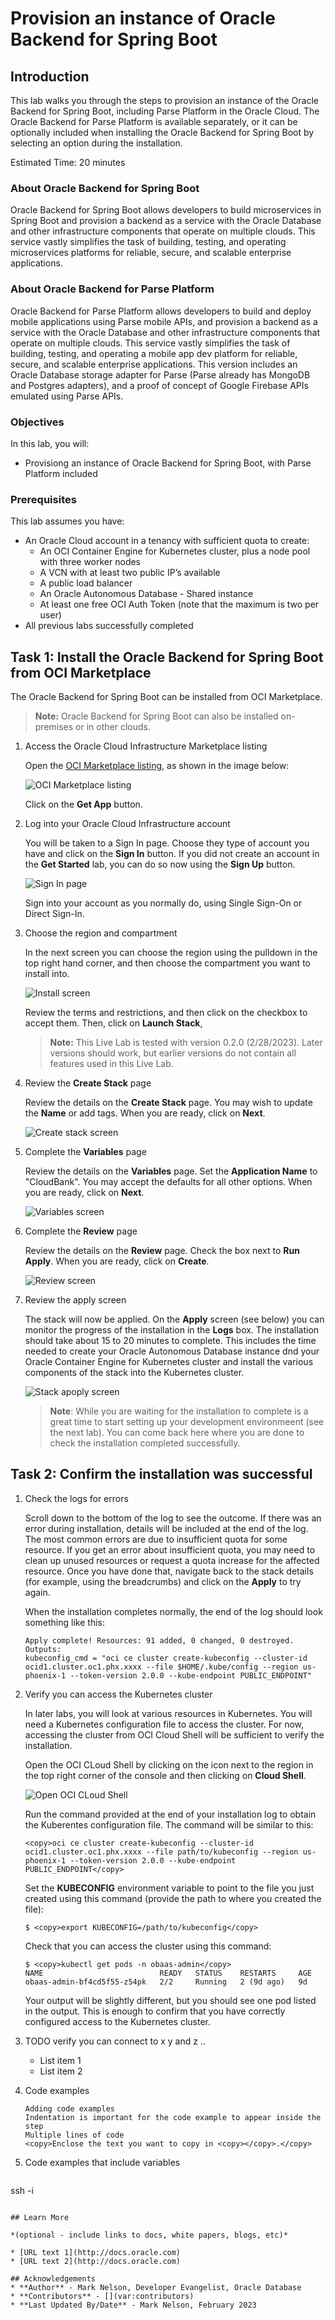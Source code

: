 # Provision an instance of Oracle Backend for Spring Boot

## Introduction

This lab walks you through the steps to provision an instance of the Oracle Backend for Spring Boot, including Parse Platform in the Oracle Cloud.  The Oracle Backend for Parse Platform is available separately, or it can be optionally included when installing the Oracle Backend for Spring Boot by selecting an option during the installation.

Estimated Time: 20 minutes

### About Oracle Backend for Spring Boot
Oracle Backend for Spring Boot allows developers to build microservices in Spring Boot and provision a backend as a service with the Oracle Database and other infrastructure components that operate on multiple clouds. This service vastly simplifies the task of building, testing, and operating microservices platforms for reliable, secure, and scalable enterprise applications.

### About Oracle Backend for Parse Platform
Oracle Backend for Parse Platform allows developers to build and deploy mobile applications using Parse mobile APIs, and provision a backend as a service with the Oracle Database and other infrastructure components that operate on multiple clouds. This service vastly simplifies the task of building, testing, and operating a mobile app dev platform for reliable, secure, and scalable enterprise applications. This version includes an Oracle Database storage adapter for Parse (Parse already has MongoDB and Postgres adapters), and a proof of concept of Google Firebase APIs emulated using Parse APIs.

### Objectives

In this lab, you will:
* Provisiong an instance of Oracle Backend for Spring Boot, with Parse Platform included

### Prerequisites

This lab assumes you have:
* An Oracle Cloud account in a tenancy with sufficient quota to create:
    * An OCI Container Engine for Kubernetes cluster, plus a node pool with three worker nodes
    * A VCN with at least two public IP’s available
    * A public load balancer
    * An Oracle Autonomous Database - Shared instance
    * At least one free OCI Auth Token (note that the maximum is two per user)
* All previous labs successfully completed

## Task 1: Install the Oracle Backend for Spring Boot from OCI Marketplace

The Oracle Backend for Spring Boot can be installed from OCI Marketplace. 

> **Note:** Oracle Backend for Spring Boot can also be installed on-premises or in other clouds.


1. Access the Oracle Cloud Infrastructure Marketplace listing

   Open the [OCI Marketplace listing](https://cloudmarketplace.oracle.com/marketplace/en_US/listing/138899911), as shown in the image below:

   ![OCI Marketplace listing](images/obaas-mp-listing.png)

   Click on the **Get App** button.

1. Log into your Oracle Cloud Infrastructure account

   You will be taken to a Sign In page.  Choose they type of account you have and click on the **Sign In** button.  If you did not create an account in the **Get Started** lab, you can do so now using the **Sign Up** button.

   ![Sign In page](images/obaas-install-app.png)

   Sign into your account as you normally do, using Single Sign-On or Direct Sign-In.

1. Choose the region and compartment
   
   In the next screen you can choose the region using the pulldown in the top right hand corner, and then choose the compartment you want to install into. 
   
   ![Install screen](images/obaas-install-2.png)
   
   Review the terms and restrictions, and then click on the checkbox to accept them.  Then, click on **Launch Stack**,
   
   > **Note:** This Live Lab is tested with version 0.2.0 (2/28/2023).  Later versions should work, but earlier versions do not contain all features used in this Live Lab.

1. Review the **Create Stack** page

   Review the details on the **Create Stack** page.  You may wish to update the **Name** or add tags.  When you are ready, click on **Next**.

   ![Create stack screen](images/obaas-create-stack.png)

1. Complete the **Variables** page

   Review the details on the **Variables** page.  Set the **Application Name** to "CloudBank".  You may accept the defaults for all other options.  When you are ready, click on **Next**.

   ![Variables screen](images/obaas-create-stack-2.png)

1. Complete the **Review** page

   Review the details on the **Review** page.  Check the box next to **Run Apply**.  When you are ready, click on **Create**.

   ![Review screen](images/obaas-create-stack-3.png)

1. Review the apply screen

   The stack will now be applied.  On the **Apply** screen (see below) you can monitor the progress of the installation in the **Logs** box.  The installation should take about 15 to 20 minutes to complete.  This includes the time needed to create your Oracle Autonomous Database instance dnd your Oracle Container Engine for Kubernetes cluster and install the various components of the stack into the Kubernetes cluster.

   ![Stack apoply screen](images/obaas-apply.png)

   > **Note**: While you are waiting for the installation to complete is a great time to start setting up your development environmeent (see the next lab).  You can come back here where you are done to check the installation completed successfully.

   
## Task 2: Confirm the installation was successful

1. Check the logs for errors

   Scroll down to the bottom of the log to see the outcome.  If there was an error during installation, details will be included at the end of the log.  The most common errors are due to insufficient quota for some resource.  If you get an error about insufficient quota, you may need to clean up unused resources or request a quota increase for the affected resource.  Once you have done that, navigate back to the stack details (for example, using the breadcrumbs) and click on the **Apply** to try again.

   When the installation completes normally, the end of the log should look something like this: 

    ```
    Apply complete! Resources: 91 added, 0 changed, 0 destroyed.
    Outputs:
    kubeconfig_cmd = "oci ce cluster create-kubeconfig --cluster-id ocid1.cluster.oc1.phx.xxxx --file $HOME/.kube/config --region us-phoenix-1 --token-version 2.0.0 --kube-endpoint PUBLIC_ENDPOINT" 
    ```

1. Verify you can access the Kubernetes cluster

   In later labs, you will look at various resources in Kubernetes.  You will need a Kubernetes configuration file to access the cluster.  For now, accessing the cluster from OCI Cloud Shell will be sufficient to verify the installation.

   Open the OCI CLoud Shell by clicking on the icon next to the region in the top right corner of the console and then clicking on **Cloud Shell**.

   ![Open OCI CLoud Shell](images/obaas-cloud-shell.png)

   Run the command provided at the end of your installation log to obtain the Kuberentes configuration file.  The command will be similar to this:

    ```
    <copy>oci ce cluster create-kubeconfig --cluster-id ocid1.cluster.oc1.phx.xxxx --file path/to/kubeconfig --region us-phoenix-1 --token-version 2.0.0 --kube-endpoint PUBLIC_ENDPOINT</copy>
    ```

   Set the **KUBECONFIG** environment variable to point to the file you just created using this command (provide the path to where you created the file):

    ```
    $ <copy>export KUBECONFIG=/path/to/kubeconfig</copy>
    ```

   Check that you can access the cluster using this command: 

    ```
    $ <copy>kubectl get pods -n obaas-admin</copy>
    NAME                          READY   STATUS    RESTARTS     AGE
    obaas-admin-bf4cd5f55-z54pk   2/2     Running   2 (9d ago)   9d
    ```

   Your output will be slightly different, but you should see one pod listed in the output.  This is enough to confirm that you have correctly configured access to the Kubernetes cluster.
   

1. TODO verify you can connect to x y and z .. 

    - List item 1
    - List item 2

3. Code examples

    ```
    Adding code examples
  	Indentation is important for the code example to appear inside the step
    Multiple lines of code
  	<copy>Enclose the text you want to copy in <copy></copy>.</copy>
    ```

4. Code examples that include variables

	```
  <copy>ssh -i <ssh-key-file></copy>
  ```

## Learn More

*(optional - include links to docs, white papers, blogs, etc)*

* [URL text 1](http://docs.oracle.com)
* [URL text 2](http://docs.oracle.com)

## Acknowledgements
* **Author** - Mark Nelson, Developer Evangelist, Oracle Database
* **Contributors** - [](var:contributors)
* **Last Updated By/Date** - Mark Nelson, February 2023
